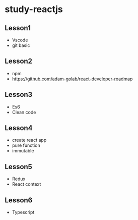 # study-reactjs

## Lesson1
- Vscode
- git basic

## Lesson2
- npm
- https://github.com/adam-golab/react-developer-roadmap

## Lesson3
- Es6
- Clean code

## Lesson4
- create react app
- pure function
- immutable

## Lesson5
- Redux
- React context

## Lesson6 
- Typescript
